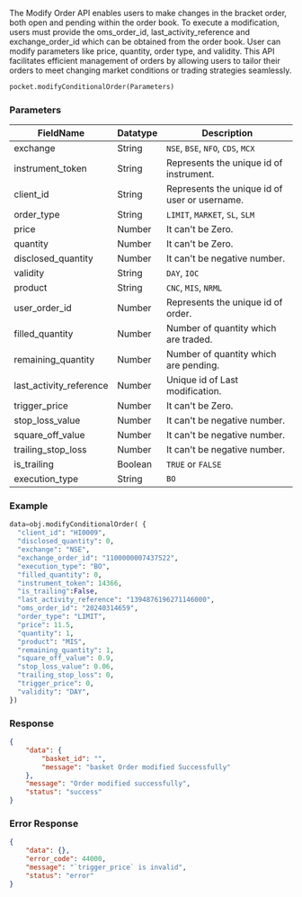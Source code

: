 <!-- ## Modify Bracket Order -->
The Modify Order API enables users to make changes in the bracket order, both open and pending within the order book. To execute a modification, users must provide the oms_order_id, last_activity_reference and exchange_order_id which can be obtained from the order book. User can modify parameters like price, quantity, order type, and validity. This API facilitates efficient management of orders by allowing users to tailor their orders to meet changing market conditions or trading strategies seamlessly.


```python
pocket.modifyConditionalOrder(Parameters)
```

### Parameters
| FieldName                | Datatype | Description                                       |
|--------------------------|----------|---------------------------------------------------|
| exchange                 | String   | `NSE`, `BSE`, `NFO`, `CDS`, `MCX`                          |
| instrument_token         | String   | Represents the unique id of instrument.           |
| client_id                | String   | Represents the unique id of user or username.     |
| order_type               | String   | `LIMIT`, `MARKET`, `SL`, `SLM`                           |
| price                    | Number   | It can't be Zero.                                 |
| quantity                 | Number   | It can't be Zero.                                 |
| disclosed_quantity       | Number   | It can't be negative number.                      |
| validity                 | String   | `DAY`, `IOC`                                        |
| product                  | String   | `CNC`, `MIS`, `NRML`                                    |
| user_order_id            | Number   | Represents the unique id of order.                |
| filled_quantity          | Number   | Number of quantity which are traded.              |
| remaining_quantity       | Number   | Number of quantity which are pending.             |
| last_activity_reference  | Number   | Unique id of Last modification.                   |
| trigger_price            | Number   | It can't be Zero.                                 |
| stop_loss_value          | Number   | It can't be negative number.                      |
| square_off_value         | Number   | It can't be negative number.                      |
| trailing_stop_loss       | Number   | It can't be negative number.                      |
| is_trailing              | Boolean  | `TRUE` or `FALSE`                                     |
| execution_type           | String   | `BO`                                                |


### Example 
```python
data=obj.modifyConditionalOrder( {
  "client_id": "HI0009",
  "disclosed_quantity": 0,
  "exchange": "NSE",
  "exchange_order_id": "1100000007437522",
  "execution_type": "BO",
  "filled_quantity": 0,
  "instrument_token": 14366,
  "is_trailing":False,
  "last_activity_reference": "1394876196271146000",
  "oms_order_id": "20240314659",
  "order_type": "LIMIT",
  "price": 11.5,
  "quantity": 1,
  "product": "MIS",
  "remaining_quantity": 1,
  "square_off_value": 0.9,
  "stop_loss_value": 0.06,
  "trailing_stop_loss": 0,
  "trigger_price": 0,
  "validity": "DAY",
})
```

### Response
```json
{
    "data": {
        "basket_id": "",
        "message": "basket Order modified Successfully"
    },
    "message": "Order modified successfully",
    "status": "success"
}
```

### Error Response
```json
{
    "data": {},
    "error_code": 44000,
    "message": "`trigger_price` is invalid",
    "status": "error"
}
```
